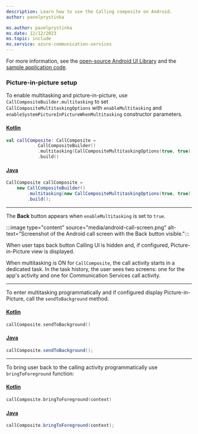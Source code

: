```yaml
---
description: Learn how to use the Calling composite on Android.
author: pavelprystinka

ms.author: pavelprystinka
ms.date: 12/12/2023
ms.topic: include
ms.service: azure-communication-services
---
```


For more information, see the [open-source Android UI Library](https://github.com/Azure/communication-ui-library-android) and the [sample application code](https://github.com/Azure-Samples/communication-services-android-quickstarts/tree/main/ui-calling).

### Picture-in-picture setup

To enable multitasking and picture-in-picture, use `CallCompositeBuilder.multitasking` to set `CallCompositeMultitaskingOptions` with  `enableMultitasking` and `enableSystemPictureInPictureWhenMultitasking` constructor parameters.

#### [Kotlin](#tab/kotlin)

```kotlin
val callComposite: CallComposite =
            CallCompositeBuilder()
            .multitasking(CallCompositeMultitaskingOptions(true, true))
            .build()
```

#### [Java](#tab/java)

```java
CallComposite callComposite = 
    new CallCompositeBuilder()
        .multitasking(new CallCompositeMultitaskingOptions(true, true))
        .build();
```

-----

The **Back** button appears when `enableMultitasking` is set to `true`.

:::image type="content" source="media/android-call-screen.png" alt-text="Screenshot of the Android call screen with the Back button visible.":::

When user taps back button Calling UI is hidden and, if configured, Picture-in-Picture view is displayed.

When multitasking is ON for `CallComposite`, the call activity starts in a dedicated task. In the task history, the user sees two screens: one for the app's activity and one for Communication Services call activity.


-----

To enter multitasking programmatically and if configured display Picture-in-Picture, call the `sendToBackground` method.

#### [Kotlin](#tab/kotlin)
```kotlin
callComposite.sendToBackground()
```

#### [Java](#tab/java)

```java
callComposite.sendToBackground();
```
-----

To bring user back to the calling activity programmatically use `bringToForeground` function:

#### [Kotlin](#tab/kotlin)

```kotlin
callComposite.bringToForeground(context)
```

#### [Java](#tab/java)

```java
callComposite.bringToForeground(context);
```
